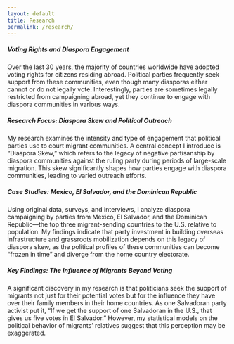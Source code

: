 ```yaml
---
layout: default
title: Research
permalink: /research/
---
```


##### Voting Rights and Diaspora Engagement

Over the last 30 years, the majority of countries worldwide have adopted voting rights for citizens residing abroad. Political parties frequently seek support from these communities, even though many diasporas either cannot or do not legally vote. Interestingly, parties are sometimes legally restricted from campaigning abroad, yet they continue to engage with diaspora communities in various ways.

##### Research Focus: Diaspora Skew and Political Outreach

My research examines the intensity and type of engagement that political parties use to court migrant communities. A central concept I introduce is “Diaspora Skew,” which refers to the legacy of negative partisanship by diaspora communities against the ruling party during periods of large-scale migration. This skew significantly shapes how parties engage with diaspora communities, leading to varied outreach efforts.

##### Case Studies: Mexico, El Salvador, and the Dominican Republic

Using original data, surveys, and interviews, I analyze diaspora campaigning by parties from Mexico, El Salvador, and the Dominican Republic—the top three migrant-sending countries to the U.S. relative to population. My findings indicate that party investment in building overseas infrastructure and grassroots mobilization depends on this legacy of diaspora skew, as the political profiles of these communities can become “frozen in time” and diverge from the home country electorate.

##### Key Findings: The Influence of Migrants Beyond Voting

A significant discovery in my research is that politicians seek the support of migrants not just for their potential votes but for the influence they have over their family members in their home countries. As one Salvadoran party activist put it, “If we get the support of one Salvadoran in the U.S., that gives us five votes in El Salvador.” However, my statistical models on the political behavior of migrants’ relatives suggest that this perception may be exaggerated.
